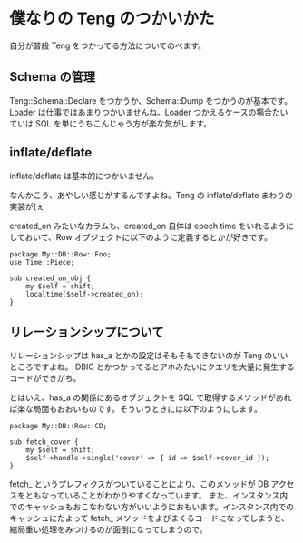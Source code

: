 僕なりの Teng のつかいかた
==========================

自分が普段 Teng をつかってる方法についてのべます。

## Schema の管理

Teng::Schema::Declare をつかうか、Schema::Dump をつかうのが基本です。
Loader は仕事ではあまりつかいませんね。Loader つかえるケースの場合たいていは SQL を単にうちこんじゃう方が楽な気がします。

## inflate/deflate

inflate/deflate は基本的につかいません。

なんかこう、あやしい感じがするんですよね。Teng の inflate/deflate まわりの実装が(ぇ

created\_on みたいなカラムも、created\_on 自体は epoch time をいれるようにしておいて、Row オブジェクトに以下のように定義するとかが好きです。

    package My::DB::Row::Foo;
    use Time::Piece;

    sub created_on_obj {
        my $self = shift;
        localtime($self->created_on);
    }

## リレーションシップについて

リレーションシップは has\_a とかの設定はそもそもできないのが Teng のいいところですよね。
DBIC とかつかってるとアホみたいにクエリを大量に発生するコードができがち。

とはいえ、has\_a の関係にあるオブジェクトを SQL で取得するメソッドがあれば楽な局面もおおいものです。そういうときには以下のようにします。

    
    package My::DB::Row::CD;

    sub fetch_cover {
        my $self = shift;
        $self->handle->single('cover' => { id => $self->cover_id });
    }

fetch\_ というプレフィクスがついていることにより、このメソッドが DB アクセスをともなっていることがわかりやすくなっています。
また、インスタンス内でのキャッシュもおこなわない方がいいようにおもいます。インスタンス内でのキャッシュにたよって fetch\_ メソッドをよびまくるコードになってしまうと、結局重い処理をみつけるのが面倒になってしまうので。

